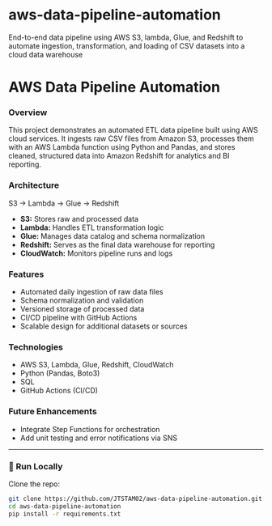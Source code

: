 # aws-data-pipeline-automation
End-to-end data pipeline using AWS S3, lambda, Glue, and Redshift to automate ingestion, transformation, and loading of CSV datasets into a cloud data warehouse



# AWS Data Pipeline Automation

### Overview
This project demonstrates an automated ETL data pipeline built using AWS cloud services. It ingests raw CSV files from Amazon S3, processes them with an AWS Lambda function using Python and Pandas, and stores cleaned, structured data into Amazon Redshift for analytics and BI reporting.

### Architecture
S3 → Lambda → Glue → Redshift  
- **S3:** Stores raw and processed data  
- **Lambda:** Handles ETL transformation logic  
- **Glue:** Manages data catalog and schema normalization  
- **Redshift:** Serves as the final data warehouse for reporting  
- **CloudWatch:** Monitors pipeline runs and logs  

### Features
- Automated daily ingestion of raw data files  
- Schema normalization and validation  
- Versioned storage of processed data  
- CI/CD pipeline with GitHub Actions  
- Scalable design for additional datasets or sources  

### Technologies
- AWS S3, Lambda, Glue, Redshift, CloudWatch  
- Python (Pandas, Boto3)  
- SQL  
- GitHub Actions (CI/CD)

### Future Enhancements
- Integrate Step Functions for orchestration  
- Add unit testing and error notifications via SNS  

---

### 🚀 Run Locally
Clone the repo:
```bash
git clone https://github.com/JTSTAM02/aws-data-pipeline-automation.git
cd aws-data-pipeline-automation
pip install -r requirements.txt
